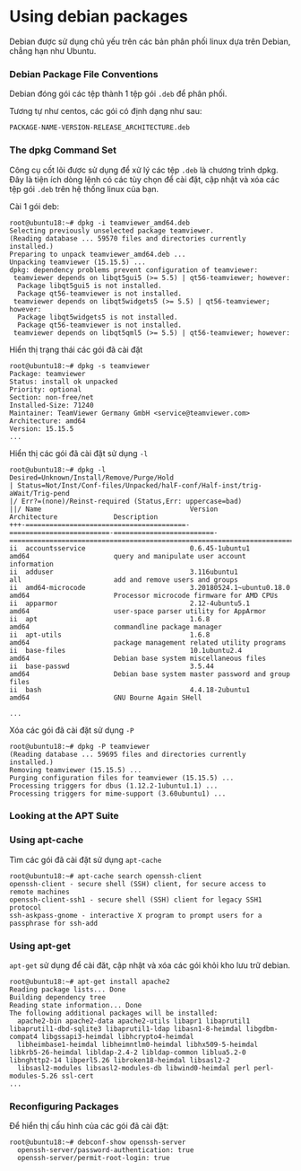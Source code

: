 # Using debian packages

Debian được sử dụng chủ yếu trên các bản phân phối linux dựa trên Debian, chẳng hạn như Ubuntu. 

### Debian Package File Conventions

Debian đóng gói các tệp thành 1 tệp gói `.deb` để phân phối. 

Tương tự như centos, các gói có định dạng như sau: 

`PACKAGE-NAME-VERSION-RELEASE_ARCHITECTURE.deb`

### The dpkg Command Set

Công cụ cốt lõi được sử dụng để xử lý các tệp `.deb` là chương trình dpkg. Đây là tiện ích dòng lệnh có các tùy chọn để cài đặt, cập nhật và xóa các tệp gói `.deb` trên hệ thống linux của bạn. 

Cài 1 gói deb: 

```
root@ubuntu18:~# dpkg -i teamviewer_amd64.deb
Selecting previously unselected package teamviewer.
(Reading database ... 59570 files and directories currently installed.)
Preparing to unpack teamviewer_amd64.deb ...
Unpacking teamviewer (15.15.5) ...
dpkg: dependency problems prevent configuration of teamviewer:
 teamviewer depends on libqt5gui5 (>= 5.5) | qt56-teamviewer; however:
  Package libqt5gui5 is not installed.
  Package qt56-teamviewer is not installed.
 teamviewer depends on libqt5widgets5 (>= 5.5) | qt56-teamviewer; however:
  Package libqt5widgets5 is not installed.
  Package qt56-teamviewer is not installed.
 teamviewer depends on libqt5qml5 (>= 5.5) | qt56-teamviewer; however:
```

Hiển thị trạng thái các gói đã cài đặt  

```
root@ubuntu18:~# dpkg -s teamviewer
Package: teamviewer
Status: install ok unpacked
Priority: optional
Section: non-free/net
Installed-Size: 71240
Maintainer: TeamViewer Germany GmbH <service@teamviewer.com>
Architecture: amd64
Version: 15.15.5
...
```

Hiển thị các gói đã cài đặt sử dụng `-l`

```
root@ubuntu18:~# dpkg -l
Desired=Unknown/Install/Remove/Purge/Hold
| Status=Not/Inst/Conf-files/Unpacked/halF-conf/Half-inst/trig-aWait/Trig-pend
|/ Err?=(none)/Reinst-required (Status,Err: uppercase=bad)
||/ Name                                     Version                   Architecture              Description
+++-========================================-=========================-=========================-======================================================================================
ii  accountsservice                          0.6.45-1ubuntu1           amd64                     query and manipulate user account information
ii  adduser                                  3.116ubuntu1              all                       add and remove users and groups
ii  amd64-microcode                          3.20180524.1~ubuntu0.18.0 amd64                     Processor microcode firmware for AMD CPUs
ii  apparmor                                 2.12-4ubuntu5.1           amd64                     user-space parser utility for AppArmor
ii  apt                                      1.6.8                     amd64                     commandline package manager
ii  apt-utils                                1.6.8                     amd64                     package management related utility programs
ii  base-files                               10.1ubuntu2.4             amd64                     Debian base system miscellaneous files
ii  base-passwd                              3.5.44                    amd64                     Debian base system master password and group files
ii  bash                                     4.4.18-2ubuntu1           amd64                     GNU Bourne Again SHell

...
```

Xóa các gói đã cài đặt sử dụng `-P`

```
root@ubuntu18:~# dpkg -P teamviewer
(Reading database ... 59695 files and directories currently installed.)
Removing teamviewer (15.15.5) ...
Purging configuration files for teamviewer (15.15.5) ...
Processing triggers for dbus (1.12.2-1ubuntu1.1) ...
Processing triggers for mime-support (3.60ubuntu1) ...
```

### Looking at the APT Suite

### Using apt-cache

Tìm các gói đã cài đặt sử dụng `apt-cache`

```
root@ubuntu18:~# apt-cache search openssh-client
openssh-client - secure shell (SSH) client, for secure access to remote machines
openssh-client-ssh1 - secure shell (SSH) client for legacy SSH1 protocol
ssh-askpass-gnome - interactive X program to prompt users for a passphrase for ssh-add
```

### Using apt-get

`apt-get` sử dụng để cài đăt, cập nhật và xóa các gói khỏi kho lưu trữ debian.

```
root@ubuntu18:~# apt-get install apache2
Reading package lists... Done
Building dependency tree
Reading state information... Done
The following additional packages will be installed:
  apache2-bin apache2-data apache2-utils libapr1 libaprutil1 libaprutil1-dbd-sqlite3 libaprutil1-ldap libasn1-8-heimdal libgdbm-compat4 libgssapi3-heimdal libhcrypto4-heimdal
  libheimbase1-heimdal libheimntlm0-heimdal libhx509-5-heimdal libkrb5-26-heimdal libldap-2.4-2 libldap-common liblua5.2-0 libnghttp2-14 libperl5.26 libroken18-heimdal libsasl2-2
  libsasl2-modules libsasl2-modules-db libwind0-heimdal perl perl-modules-5.26 ssl-cert
...
```

### Reconfiguring Packages

Để hiển thị cấu hình của các gói đã cài đặt:

```
root@ubuntu18:~# debconf-show openssh-server
  openssh-server/password-authentication: true
  openssh-server/permit-root-login: true
```




